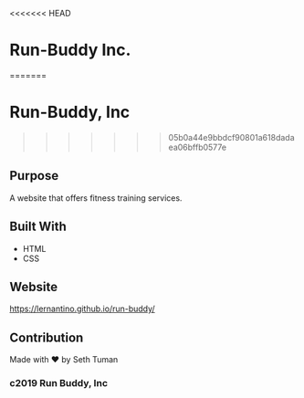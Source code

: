<<<<<<< HEAD
# Run-Buddy Inc.
=======
# Run-Buddy, Inc
>>>>>>> 05b0a44e9bbdcf90801a618dadaea06bffb0577e

## Purpose
A website that offers fitness training services.

## Built With
* HTML
* CSS

## Website
https://lernantino.github.io/run-buddy/

## Contribution
Made with ❤️ by Seth Tuman

### c2019 Run Buddy, Inc

